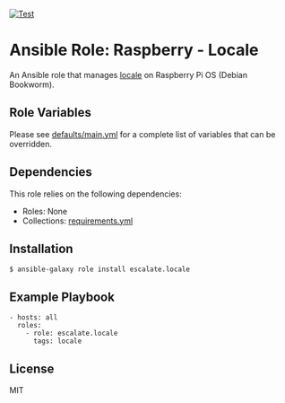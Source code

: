 [![Test](https://github.com/escalate/ansible-raspberry-locale/actions/workflows/test.yml/badge.svg?branch=master&event=push)](https://github.com/escalate/ansible-raspberry-locale/actions/workflows/test.yml)

# Ansible Role: Raspberry - Locale

An Ansible role that manages [locale](https://wiki.debian.org/Locale) on Raspberry Pi OS (Debian Bookworm).

## Role Variables

Please see [defaults/main.yml](https://github.com/escalate/ansible-raspberry-locale/blob/master/defaults/main.yml) for a complete list of variables that can be overridden.

## Dependencies

This role relies on the following dependencies:

* Roles: None
* Collections: [requirements.yml](https://github.com/escalate/ansible-raspberry-locale/blob/master/requirements.yml)

## Installation

```
$ ansible-galaxy role install escalate.locale
```

## Example Playbook

```
- hosts: all
  roles:
    - role: escalate.locale
      tags: locale
```

## License

MIT
